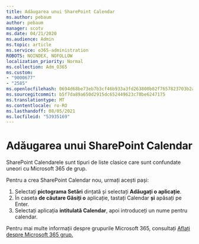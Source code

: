 ```yaml
---
title: Adăugarea unui SharePoint Calendar
ms.author: pebaum
author: pebaum
manager: scotv
ms.date: 04/21/2020
ms.audience: Admin
ms.topic: article
ms.service: o365-administration
ROBOTS: NOINDEX, NOFOLLOW
localization_priority: Normal
ms.collection: Adm_O365
ms.custom:
- "9000677"
- "2585"
ms.openlocfilehash: 0694d68be73eb7b3cf46b933a3fd263800b82f7657823703b2a6bf175eca6409
ms.sourcegitcommit: b5f7da89a650d2915dc652449623c78be6247175
ms.translationtype: MT
ms.contentlocale: ro-RO
ms.lasthandoff: 08/05/2021
ms.locfileid: "53935169"
---
```

# <a name="add-a-sharepoint-calendar"></a>Adăugarea unui SharePoint Calendar

SharePoint Calendarele sunt tipuri de liste clasice care sunt confundate uneori cu Microsoft 365 de grup.
 
Pentru a crea SharePoint Calendar nou, urmați acești pași:
 
1.  Selectați **pictograma Setări** dințată și selectați **Adăugați o aplicație**.
2.  În caseta **de căutare Găsiți o** aplicație, tastați Calendar **și** apăsați pe Enter.
3.  Selectați aplicația **intitulată Calendar**, apoi introduceți un nume pentru calendar.

Pentru mai multe informații despre grupurile Microsoft 365, consultați [Aflați despre Microsoft 365 grup.](https://support.office.com/article/Learn-about-Office-365-groups-b565caa1-5c40-40ef-9915-60fdb2d97fa2)

